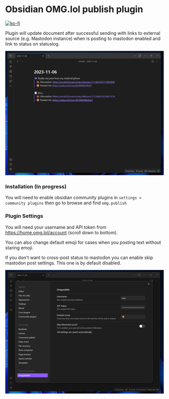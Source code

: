 # Obsidian OMG.lol publish plugin

[![ko-fi](https://ko-fi.com/img/githubbutton_sm.svg)](https://ko-fi.com/D1D5DMOTA)

Plugin will update document after successful sending with links to external source (e.g. Mastodon instance) when is posting to mastodon enabled and link to status on statuslog.

![](screenshot1.png)

### Installation (In progress)

You will need to enable obsidian community plugins in `settings > community plugins` then go to browse and find `omg.publish`

### Plugin Settings

You will need your username and API token from https://home.omg.lol/account (scroll down to bottom). 

You can also change default emoji for cases when you posting text without staring emoji.

If you don't want to cross-post status to mastodon you can enable skip mastodon post settings. This one is by default disabled.

![](screenshot2.png)